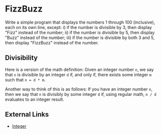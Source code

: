 # FizzBuzz

Write a simple program that displays the numbers 1 through 100 (inclusive), each
on its own line, except: i) if the number is divisible by 3, then display "Fizz"
instead of the number; ii) if the number is divisible by 5, then display "Buzz"
instead of the number; iii) if the number is divisible by both 3 and 5, then 
display "FizzBuzz" instead of the number.

## Divisibility

Here is a version of the math definition: Given an integer number 
<code>n</code>, we say that <code>n</code> is divisible by an integer 
<code>d</code> if, and only if, there exists some integer <code>m</code> such 
that <code>n = d * m</code>.

Another way to think of this is as follows: If you have an integer number
<code>n</code>, then we say that <code>n</code> is divisibly by some 
integer <code>d</code> if, using regular math, <code>n / d</code> evaluates
to an integer result. 

## External Links

 * [Integer](http://en.wikipedia.org/wiki/Integer)

